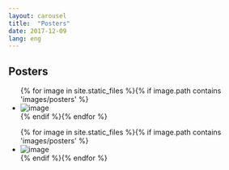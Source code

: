 ```yaml
---
layout: carousel
title:  "Posters"
date: 2017-12-09
lang: eng
---
```

<h2>Posters</h2>
<div id="slider" class="flexslider">
    <ul class="slides"> 
{% for image in site.static_files %}{% if image.path contains 'images/posters' %}
    <li>
        <img src="{{ site.baseurl }}{{ image.path }}" alt="image" />
    </li>
{% endif %}{% endfor %}
    </ul>
</div>

<div id="carousel" class="flexslider">
    <ul class="slides"> 
{% for image in site.static_files %}{% if image.path contains 'images/posters' %}
    <li>
        <img src="{{ site.baseurl }}{{ image.path }}" alt="image" />
    </li>
{% endif %}{% endfor %}
    </ul>
</div>